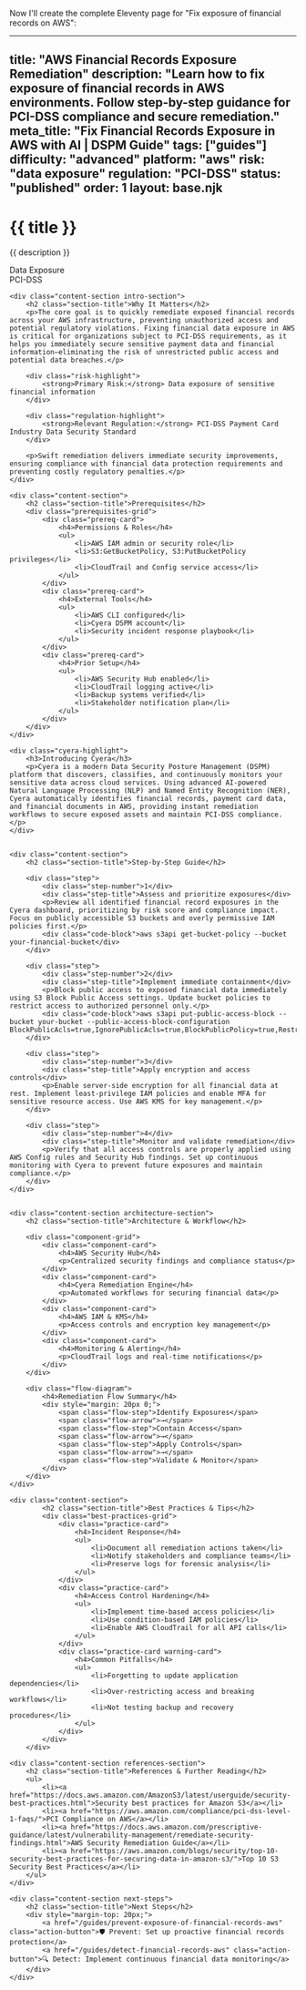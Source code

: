 Now I'll create the complete Eleventy page for "Fix exposure of financial records on AWS":

---
title: "AWS Financial Records Exposure Remediation"
description: "Learn how to fix exposure of financial records in AWS environments. Follow step-by-step guidance for PCI-DSS compliance and secure remediation."
meta_title: "Fix Financial Records Exposure in AWS with AI | DSPM Guide"
tags: ["guides"]
difficulty: "advanced"
platform: "aws"
risk: "data exposure"
regulation: "PCI-DSS"
status: "published"
order: 1
layout: base.njk
---

<div class="container">
    <div class="header">
        <h1>{{ title }}</h1>
        <p>{{ description }}</p>
        <div class="badge">Data Exposure</div>
        <div class="badge regulation">PCI-DSS</div>
    </div>

    <div class="content-section intro-section">
        <h2 class="section-title">Why It Matters</h2>
        <p>The core goal is to quickly remediate exposed financial records across your AWS infrastructure, preventing unauthorized access and potential regulatory violations. Fixing financial data exposure in AWS is critical for organizations subject to PCI-DSS requirements, as it helps you immediately secure sensitive payment data and financial information—eliminating the risk of unrestricted public access and potential data breaches.</p>
        
        <div class="risk-highlight">
            <strong>Primary Risk:</strong> Data exposure of sensitive financial information
        </div>
        
        <div class="regulation-highlight">
            <strong>Relevant Regulation:</strong> PCI-DSS Payment Card Industry Data Security Standard
        </div>
        
        <p>Swift remediation delivers immediate security improvements, ensuring compliance with financial data protection requirements and preventing costly regulatory penalties.</p>
    </div>

    <div class="content-section">
        <h2 class="section-title">Prerequisites</h2>
        <div class="prerequisites-grid">
            <div class="prereq-card">
                <h4>Permissions & Roles</h4>
                <ul>
                    <li>AWS IAM admin or security role</li>
                    <li>S3:GetBucketPolicy, S3:PutBucketPolicy privileges</li>
                    <li>CloudTrail and Config service access</li>
                </ul>
            </div>
            <div class="prereq-card">
                <h4>External Tools</h4>
                <ul>
                    <li>AWS CLI configured</li>
                    <li>Cyera DSPM account</li>
                    <li>Security incident response playbook</li>
                </ul>
            </div>
            <div class="prereq-card">
                <h4>Prior Setup</h4>
                <ul>
                    <li>AWS Security Hub enabled</li>
                    <li>CloudTrail logging active</li>
                    <li>Backup systems verified</li>
                    <li>Stakeholder notification plan</li>
                </ul>
            </div>
        </div>
    </div>
	
    <div class="cyera-highlight">
        <h3>Introducing Cyera</h3>
        <p>Cyera is a modern Data Security Posture Management (DSPM) platform that discovers, classifies, and continuously monitors your sensitive data across cloud services. Using advanced AI-powered Natural Language Processing (NLP) and Named Entity Recognition (NER), Cyera automatically identifies financial records, payment card data, and financial documents in AWS, providing instant remediation workflows to secure exposed assets and maintain PCI-DSS compliance.</p>
    </div>
	

    <div class="content-section">
        <h2 class="section-title">Step-by-Step Guide</h2>
        
        <div class="step">
            <div class="step-number">1</div>
            <div class="step-title">Assess and prioritize exposures</div>
            <p>Review all identified financial record exposures in the Cyera dashboard, prioritizing by risk score and compliance impact. Focus on publicly accessible S3 buckets and overly permissive IAM policies first.</p>
            <div class="code-block">aws s3api get-bucket-policy --bucket your-financial-bucket</div>
        </div>

        <div class="step">
            <div class="step-number">2</div>
            <div class="step-title">Implement immediate containment</div>
            <p>Block public access to exposed financial data immediately using S3 Block Public Access settings. Update bucket policies to restrict access to authorized personnel only.</p>
            <div class="code-block">aws s3api put-public-access-block --bucket your-bucket --public-access-block-configuration BlockPublicAcls=true,IgnorePublicAcls=true,BlockPublicPolicy=true,RestrictPublicBuckets=true</div>
        </div>

        <div class="step">
            <div class="step-number">3</div>
            <div class="step-title">Apply encryption and access controls</div>
            <p>Enable server-side encryption for all financial data at rest. Implement least-privilege IAM policies and enable MFA for sensitive resource access. Use AWS KMS for key management.</p>
        </div>

        <div class="step">
            <div class="step-number">4</div>
            <div class="step-title">Monitor and validate remediation</div>
            <p>Verify that all access controls are properly applied using AWS Config rules and Security Hub findings. Set up continuous monitoring with Cyera to prevent future exposures and maintain compliance.</p>
        </div>
    </div>


    <div class="content-section architecture-section">
        <h2 class="section-title">Architecture & Workflow</h2>
        
        <div class="component-grid">
            <div class="component-card">
                <h4>AWS Security Hub</h4>
                <p>Centralized security findings and compliance status</p>
            </div>
            <div class="component-card">
                <h4>Cyera Remediation Engine</h4>
                <p>Automated workflows for securing financial data</p>
            </div>
            <div class="component-card">
                <h4>AWS IAM & KMS</h4>
                <p>Access controls and encryption key management</p>
            </div>
            <div class="component-card">
                <h4>Monitoring & Alerting</h4>
                <p>CloudTrail logs and real-time notifications</p>
            </div>
        </div>

        <div class="flow-diagram">
            <h4>Remediation Flow Summary</h4>
            <div style="margin: 20px 0;">
                <span class="flow-step">Identify Exposures</span>
                <span class="flow-arrow">→</span>
                <span class="flow-step">Contain Access</span>
                <span class="flow-arrow">→</span>
                <span class="flow-step">Apply Controls</span>
                <span class="flow-arrow">→</span>
                <span class="flow-step">Validate & Monitor</span>
            </div>
        </div>
    </div>

	<div class="content-section">
	        <h2 class="section-title">Best Practices & Tips</h2>
	        <div class="best-practices-grid">
	            <div class="practice-card">
	                <h4>Incident Response</h4>
	                <ul>
	                    <li>Document all remediation actions taken</li>
	                    <li>Notify stakeholders and compliance teams</li>
	                    <li>Preserve logs for forensic analysis</li>
	                </ul>
	            </div>
	            <div class="practice-card">
	                <h4>Access Control Hardening</h4>
	                <ul>
	                    <li>Implement time-based access policies</li>
	                    <li>Use condition-based IAM policies</li>
	                    <li>Enable AWS CloudTrail for all API calls</li>
	                </ul>
	            </div>
	            <div class="practice-card warning-card">
	                <h4>Common Pitfalls</h4>
	                <ul>
	                    <li>Forgetting to update application dependencies</li>
	                    <li>Over-restricting access and breaking workflows</li>
	                    <li>Not testing backup and recovery procedures</li>
	                </ul>
	            </div>
	        </div>
	    </div>

    <div class="content-section references-section">
        <h2 class="section-title">References & Further Reading</h2>
        <ul>
            <li><a href="https://docs.aws.amazon.com/AmazonS3/latest/userguide/security-best-practices.html">Security best practices for Amazon S3</a></li>
            <li><a href="https://aws.amazon.com/compliance/pci-dss-level-1-faqs/">PCI Compliance on AWS</a></li>
            <li><a href="https://docs.aws.amazon.com/prescriptive-guidance/latest/vulnerability-management/remediate-security-findings.html">AWS Security Remediation Guide</a></li>
            <li><a href="https://aws.amazon.com/blogs/security/top-10-security-best-practices-for-securing-data-in-amazon-s3/">Top 10 S3 Security Best Practices</a></li>
        </ul>
    </div>

    <div class="content-section next-steps">
        <h2 class="section-title">Next Steps</h2>
        <div style="margin-top: 20px;">
            <a href="/guides/prevent-exposure-of-financial-records-aws" class="action-button">🛡️ Prevent: Set up proactive financial records protection</a>
            <a href="/guides/detect-financial-records-aws" class="action-button">🔍 Detect: Implement continuous financial data monitoring</a>
        </div>
    </div>
</div>